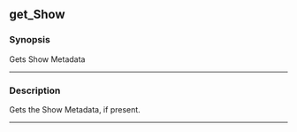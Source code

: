 get_Show
--------

### Synopsis
Gets Show Metadata

---

### Description

Gets the Show Metadata, if present.

---
